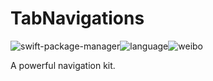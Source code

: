 # TabNavigations

![swift-package-manager](https://img.shields.io/badge/swift--package--manager-available-orange.svg)![language](https://img.shields.io/badge/swift3.x-available-orange.svg)![weibo](https://img.shields.io/badge/weibo-@devedbox-blue.svg)

A powerful navigation kit.
